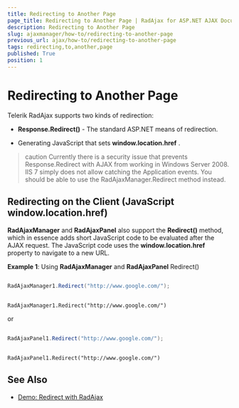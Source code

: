 ```yaml
---
title: Redirecting to Another Page
page_title: Redirecting to Another Page | RadAjax for ASP.NET AJAX Documentation
description: Redirecting to Another Page
slug: ajaxmanager/how-to/redirecting-to-another-page
previous_url: ajax/how-to/redirecting-to-another-page
tags: redirecting,to,another,page
published: True
position: 1
---
```


# Redirecting to Another Page



Telerik RadAjax supports two kinds of redirection:

* **Response.Redirect()** - The standard ASP.NET means of redirection.

* Generating JavaScript that sets **window.location.href** .

>caution Currently there is a security issue that prevents Response.Redirect with AJAX from working in Windows Server 2008. IIS 7 simply does not allow catching the Application events. You should be able to use the RadAjaxManager.Redirect method instead.
>


## Redirecting on the Client (JavaScript window.location.href)

**RadAjaxManager** and **RadAjaxPanel** also support the **Redirect()** method, which in essence adds short JavaScript code to be evaluated after the AJAX request. The JavaScript code uses the **window.location.href** property to navigate to a new URL.

**Example 1**: Using **RadAjaxManager** and **RadAjaxPanel** Redirect()



````C#
	
RadAjaxManager1.Redirect("http://www.google.com/");
	
````
````VB
RadAjaxManager1.Redirect("http://www.google.com/")
````


or



````C#
	
RadAjaxPanel1.Redirect("http://www.google.com/");
	        
````
````VB
RadAjaxPanel1.Redirect("http://www.google.com/")
````


## See Also

 * [Demo: Redirect with RadAjax](http://demos.telerik.com/aspnet-ajax/Ajax/Examples/Common/Redirect/DefaultCS.aspx)
